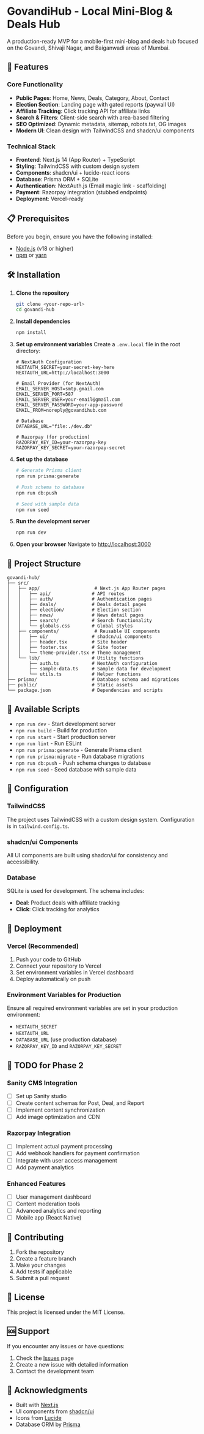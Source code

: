 # GovandiHub - Local Mini-Blog & Deals Hub

A production-ready MVP for a mobile-first mini-blog and deals hub focused on the Govandi, Shivaji Nagar, and Baiganwadi areas of Mumbai.

## 🚀 Features

### Core Functionality
- **Public Pages**: Home, News, Deals, Category, About, Contact
- **Election Section**: Landing page with gated reports (paywall UI)
- **Affiliate Tracking**: Click tracking API for affiliate links
- **Search & Filters**: Client-side search with area-based filtering
- **SEO Optimized**: Dynamic metadata, sitemap, robots.txt, OG images
- **Modern UI**: Clean design with TailwindCSS and shadcn/ui components

### Technical Stack
- **Frontend**: Next.js 14 (App Router) + TypeScript
- **Styling**: TailwindCSS with custom design system
- **Components**: shadcn/ui + lucide-react icons
- **Database**: Prisma ORM + SQLite
- **Authentication**: NextAuth.js (Email magic link - scaffolding)
- **Payment**: Razorpay integration (stubbed endpoints)
- **Deployment**: Vercel-ready

## 📋 Prerequisites

Before you begin, ensure you have the following installed:
- [Node.js](https://nodejs.org/) (v18 or higher)
- [npm](https://www.npmjs.com/) or [yarn](https://yarnpkg.com/)

## 🛠️ Installation

1. **Clone the repository**
   ```bash
   git clone <your-repo-url>
   cd govandi-hub
   ```

2. **Install dependencies**
   ```bash
   npm install
   ```

3. **Set up environment variables**
   Create a `.env.local` file in the root directory:
   ```env
   # NextAuth Configuration
   NEXTAUTH_SECRET=your-secret-key-here
   NEXTAUTH_URL=http://localhost:3000
   
   # Email Provider (for NextAuth)
   EMAIL_SERVER_HOST=smtp.gmail.com
   EMAIL_SERVER_PORT=587
   EMAIL_SERVER_USER=your-email@gmail.com
   EMAIL_SERVER_PASSWORD=your-app-password
   EMAIL_FROM=noreply@govandihub.com
   
   # Database
   DATABASE_URL="file:./dev.db"
   
   # Razorpay (for production)
   RAZORPAY_KEY_ID=your-razorpay-key
   RAZORPAY_KEY_SECRET=your-razorpay-secret
   ```

4. **Set up the database**
   ```bash
   # Generate Prisma client
   npm run prisma:generate
   
   # Push schema to database
   npm run db:push
   
   # Seed with sample data
   npm run seed
   ```

5. **Run the development server**
   ```bash
   npm run dev
   ```

6. **Open your browser**
   Navigate to [http://localhost:3000](http://localhost:3000)

## 📁 Project Structure

```
govandi-hub/
├── src/
│   ├── app/                    # Next.js App Router pages
│   │   ├── api/               # API routes
│   │   ├── auth/              # Authentication pages
│   │   ├── deals/             # Deals detail pages
│   │   ├── election/          # Election section
│   │   ├── news/              # News detail pages
│   │   ├── search/            # Search functionality
│   │   └── globals.css        # Global styles
│   ├── components/             # Reusable UI components
│   │   ├── ui/                # shadcn/ui components
│   │   ├── header.tsx         # Site header
│   │   ├── footer.tsx         # Site footer
│   │   └── theme-provider.tsx # Theme management
│   └── lib/                   # Utility functions
│       ├── auth.ts            # NextAuth configuration
│       ├── sample-data.ts     # Sample data for development
│       └── utils.ts           # Helper functions
├── prisma/                    # Database schema and migrations
├── public/                    # Static assets
└── package.json               # Dependencies and scripts
```

## 🎯 Available Scripts

- `npm run dev` - Start development server
- `npm run build` - Build for production
- `npm run start` - Start production server
- `npm run lint` - Run ESLint
- `npm run prisma:generate` - Generate Prisma client
- `npm run prisma:migrate` - Run database migrations
- `npm run db:push` - Push schema changes to database
- `npm run seed` - Seed database with sample data

## 🔧 Configuration

### TailwindCSS
The project uses TailwindCSS with a custom design system. Configuration is in `tailwind.config.ts`.

### shadcn/ui Components
All UI components are built using shadcn/ui for consistency and accessibility.

### Database
SQLite is used for development. The schema includes:
- **Deal**: Product deals with affiliate tracking
- **Click**: Click tracking for analytics

## 🚀 Deployment

### Vercel (Recommended)
1. Push your code to GitHub
2. Connect your repository to Vercel
3. Set environment variables in Vercel dashboard
4. Deploy automatically on push

### Environment Variables for Production
Ensure all required environment variables are set in your production environment:
- `NEXTAUTH_SECRET`
- `NEXTAUTH_URL`
- `DATABASE_URL` (use production database)
- `RAZORPAY_KEY_ID` and `RAZORPAY_KEY_SECRET`

## 📝 TODO for Phase 2

### Sanity CMS Integration
- [ ] Set up Sanity studio
- [ ] Create content schemas for Post, Deal, and Report
- [ ] Implement content synchronization
- [ ] Add image optimization and CDN

### Razorpay Integration
- [ ] Implement actual payment processing
- [ ] Add webhook handlers for payment confirmation
- [ ] Integrate with user access management
- [ ] Add payment analytics

### Enhanced Features
- [ ] User management dashboard
- [ ] Content moderation tools
- [ ] Advanced analytics and reporting
- [ ] Mobile app (React Native)

## 🤝 Contributing

1. Fork the repository
2. Create a feature branch
3. Make your changes
4. Add tests if applicable
5. Submit a pull request

## 📄 License

This project is licensed under the MIT License.

## 🆘 Support

If you encounter any issues or have questions:
1. Check the [Issues](https://github.com/your-repo/issues) page
2. Create a new issue with detailed information
3. Contact the development team

## 🎉 Acknowledgments

- Built with [Next.js](https://nextjs.org/)
- UI components from [shadcn/ui](https://ui.shadcn.com/)
- Icons from [Lucide](https://lucide.dev/)
- Database ORM by [Prisma](https://www.prisma.io/)
